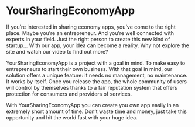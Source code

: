 # YourSharingEconomyApp
If you’re interested in sharing economy apps, you’ve come to the right place.  Maybe you’re an entrepreneur. And you’re well connected with experts in your field. Just the right person to create this new kind of startup…   With our app, your idea can become a reality. Why not explore the site and watch our video to find out more?   

YourSharingEconomyApp is a project with a goal in mind. To make easy to entrepreneurs to start their own business. With that goal in mind, our solution offers a unique feature: it needs no management, no maintenance. It works by itself. Once you release the app, the whole community of users will control by themselves thanks to a fair reputation system that offers protection for consumers and providers of services. 

With YourSharingEconomyApp you can create you own app easily in an extremely short amount of time. Don’t waste time and money, just take this opportunity and hit the world fast with your huge idea.
